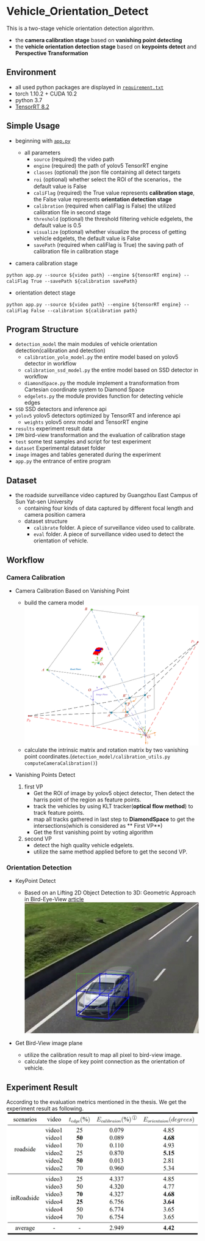 # Vehicle_Orientation_Detect

This is a two-stage vehicle orientation detection algorithm.

- the **camera calibration stage** based on **vanishing point detecting**
- the **vehicle orientation detection stage** based on **keypoints detect** and **Perspective Transformation**

## Environment

- all used python packages are displayed in [`requirement.txt`](./requirements.txt)
- torch 1.10.2 + CUDA 10.2
- python 3.7
- [TensorRT 8.2](https://developer.nvidia.com/tensorrt-getting-started)

## Simple Usage

- beginning with [`app.py`](./app.py)
    - all parameters
        - `source` (required) the video path
        - `engine` (required) the path of yolov5 TensorRT engine
        - `classes` (optional) the json file containing all detect targets
        - `roi` (optional) whether select the ROI of the scenarios，the default value is False
        - `caliFlag` (required) the True value represents **calibration stage**, the False value represents **orientation detection stage**
        - `calibration` (required when caliFlag is False) the utilized calibration file in second stage
        - `threshold` (optional) the threshold filtering vehicle edgelets, the default value is 0.5
        - `visualize` (optional) whether visualize the process of getting vehicle edgelets, the default value is False
        - `savePath` (required when caliFlag is True) the saving path of calibration file in calibration stage


- camera calibration stage

```shell
python app.py --source ${video path} --engine ${tensorRT engine} --caliFlag True --savePath ${calibration savePath}
```

- orientation detect stage

```shell
python app.py --source ${video path} --engine ${tensorRT engine} --caliFlag False --calibration ${calibration path}
```

## Program Structure

- `detection_model` the main modules of vehicle orientation detection(calibration and detection)
    - `calibration_yolo_model.py` the entire model based on yolov5 detector in workflow
    - `calibration_ssd_model.py`  the entire model based on SSD detector in workflow
    - `diamondSpace.py` the module implement a transformation from Cartesian coordinate system to Diamond Space
    - `edgelets.py` the module provides function for detecting vehicle edges
- `SSD` SSD detectors and inference api
- `yolov5` yolov5 detectors optimized by TensorRT and inference api
    - `weights` yolov5 onnx model and TensorRT engine
- `results` experiment result data
- `IPM` bird-view transformation and the evaluation of calibration stage
- `test` some test samples and script for test experiment
- `dataset` Experimental dataset folder
- `image` images and tables generated during the experiment
- `app.py` the entrance of entire program

## Dataset

- the roadside surveillance video captured by Guangzhou East Campus of Sun Yat-sen University
    - containing four kinds of data captured by different focal length and camera position camera
    - dataset structure
        - `calibrate` folder. A piece of surveillance video used to calibrate.
        - `eval` folder. A piece of surveillance video used to detect the orientation of vehicle.

## Workflow

### Camera Calibration

- Camera Calibration Based on Vanishing Point
    - build the camera model
      ![](./image/chap03/camera_model.jpg)
    - calculate the intrinsic matrix and rotation matrix by two vanishing point
      coordinates.(`detection_model/calibration_utils.py computeCameraCalibration()`)

- Vanishing Points Detect
    1. first VP
        - Get the ROI of image by yolov5 object detector, Then detect the harris point of the region as feature points.
        - track the vehicles by using KLT tracker(**optical flow method**) to track feature points.
        - map all tracks gathered in last step to **DiamondSpace** to get the intersections(which is considered as **
          First VP**)
        - Get the first vanishing point by voting algorithm
    2. second VP
        - detect the high quality vehicle edgelets.
        - utilize the same method applied before to get the second VP.

### Orientation Detection

- KeyPoint Detect
    - Based on an Lifting 2D Object Detection to 3D: Geometric Approach in Bird-Eye-View [article](https://link.springer.com/chapter/10.1007/978-3-031-09076-9_21)
      ![](./image/chap04/sigle_pair_keypoint.jpg)

- Get Bird-View image plane
    - utilize the calibration result to map all pixel to bird-view image.
    - calculate the slope of key point connection as the orientation of vehicle.

## Experiment Result

According to the evaluation metrics mentioned in the thesis. We get the experiment result as following.
![](./image/result.jpg)

